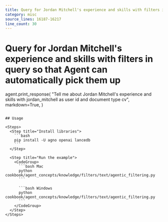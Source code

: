 ```yaml
---
title: Query for Jordan Mitchell's experience and skills with filters in query so that Agent can automatically pick them up
category: misc
source_lines: 16187-16217
line_count: 30
---
```


# Query for Jordan Mitchell's experience and skills with filters in query so that Agent can automatically pick them up
agent.print_response(
    "Tell me about Jordan Mitchell's experience and skills with jordan_mitchell as user id and document type cv",
    markdown=True,
)
```

## Usage

<Steps>
  <Step title="Install libraries">
    ```bash
    pip install -U agno openai lancedb
    ```
  </Step>

  <Step title="Run the example">
    <CodeGroup>
      ```bash Mac
      python cookbook/agent_concepts/knowledge/filters/text/agentic_filtering.py
      ```

      ```bash Windows
      python cookbook/agent_concepts/knowledge/filters/text/agentic_filtering.py
      ```
    </CodeGroup>
  </Step>
</Steps>



